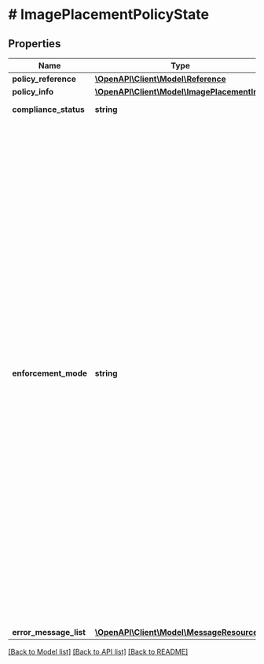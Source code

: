 # # ImagePlacementPolicyState

## Properties

Name | Type | Description | Notes
------------ | ------------- | ------------- | -------------
**policy_reference** | [**\OpenAPI\Client\Model\Reference**](Reference.md) |  |
**policy_info** | [**\OpenAPI\Client\Model\ImagePlacementInfo**](ImagePlacementInfo.md) |  | [optional]
**compliance_status** | **string** | Compliance state enum. |
**enforcement_mode** | **string** | Policy enforcement mode informs us about what the policy engine is currently doing to enforce the policy on the entity. Monitoring indicates that the policy engine is simply monitoring the entity&#39;s state. Enforcing means that the policy engine is currently trying to enforce the policy on the entity. Enforcement failed indicates that the policy engine encountered a non-transient error and requires user intervention to fix the problem, error message gives the reason for error in this case. |
**error_message_list** | [**\OpenAPI\Client\Model\MessageResource[]**](MessageResource.md) |  | [optional]

[[Back to Model list]](../../README.md#models) [[Back to API list]](../../README.md#endpoints) [[Back to README]](../../README.md)
